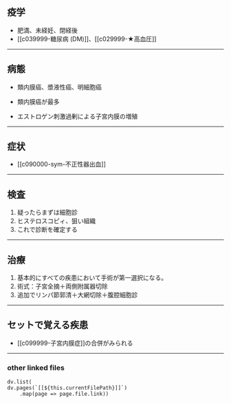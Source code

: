 ## 疫学
- 肥満、未経妊、閉経後
- [[c039999-糖尿病 (DM)]]、[[c029999-★高血圧]]

---
## 病態
- 類内膜癌、漿液性癌、明細胞癌
- 類内膜癌が最多

- エストロゲン刺激過剰による子宮内膜の増殖
---
## 症状
- [[c090000-sym-不正性器出血]]
---
## 検査
1. 疑ったらまずは細胞診
2. ヒステロスコピィ、狙い組織
3. これで診断を確定する
---
## 治療
1. 基本的にすべての疾患において手術が第一選択になる。
2. 術式：子宮全摘＋両側附属器切除
3. 追加でリンパ節郭清＋大網切除＋腹腔細胞診
---
## セットで覚える疾患
- [[c099999-子宮内膜症]]の合併がみられる
---
### other linked files
```dataviewjs
dv.list(
dv.pages(`[[${this.currentFilePath}]]`)
	.map(page => page.file.link))
```